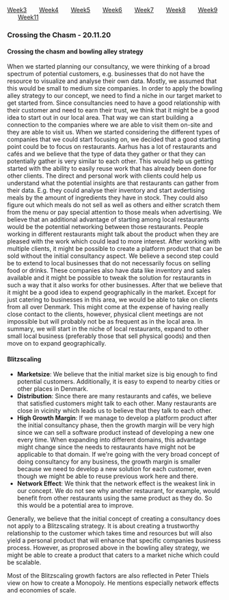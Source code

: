 [Week3](../README.md) &ensp;&ensp;&ensp; [Week4](./week4.md) &ensp;&ensp;&ensp; [Week5](./week5.md) &ensp;&ensp;&ensp; [Week6](./week6.md)
&ensp;&ensp;&ensp; [Week7](./week7.md) &ensp;&ensp;&ensp; [Week8](./week8.md) &ensp;&ensp;&ensp; [Week9](./week9.md) &ensp;&ensp;&ensp; [Week11](./week11.md)

### Crossing the Chasm - 20.11.20

#### Crossing the chasm and bowling alley strategy
When we started planning our consultancy, we were thinking of a broad spectrum of potential customers, e.g. businesses that do not have the resource to visualize and analyse their own data. Mostly, we assumed that this would be small to medium size companies. In order to apply the bowling alley strategy to our concept, we need to find a niche in our target market to get started from. Since consultancies need to have a good relationship with their customer and need to earn their trust, we think that it might be a good idea to start out in our local area. That way we can start building a connection to the companies where we are able to visit them on-site and they are able to visit us. When we started considering the different types of companies that we could start focusing on, we decided that a good starting point could be to focus on restaurants. Aarhus has a lot of restaurants and cafés and we believe that the type of data they gather or that they can potentially gather is very similar to each other. This would help us getting started with the ability to easily reuse work that has already been done for other clients. The direct and personal work with clients could help us understand what the potential insights are that restaurants can gather from their data. E.g. they could analyse their inventory and start avdertising meals by the amount of ingredients they have in stock. They could also figure out which meals do not sell as well as others and either scratch them from the menu or pay special attention to those meals when advertising. We believe that an additional advantage of starting among local restaurants would be the potential networking between those restaurants. People working in different restaurants might talk about the product when they are pleased with the work which could lead to more interest. After working with multiple clients, it might be possible to create a platform product that can be sold without the initial consultancy aspect. We believe a second step could be to extend to local businesses that do not necessarily focus on selling food or drinks. These companies also have data like inventory and sales available and it might be possible to tweak the solution for restaurants in such a way that it also works for other businesses. After that we believe that it might be a good idea to expend geographically in the market. Except for just catering to businesses in this area, we would be able to take on clients from all over Denmark. This might come at the expense of having really close contact to the clients, however, physical client meetings are not impossible but will probably not be as frequent as in the local area. In summary, we will start in the niche of local restaurants, expand to other small local business (preferably those that sell physical goods) and then move on to expand geographically. 

#### Blitzscaling

- __Marketsize__: We believe that the initial market size is big enough to find potential customers. Additionally, it is easy to expend to nearby cities or other places in Denmark. 
- __Distribution__: Since there are many restaurants and cafés, we believe that satisfied customers might talk to each other. Many restaurants are close in vicinity which leads us to believe that they talk to each other. 
- __High Growth Margin__: If we manage to develop a platform product after the initial consultancy phase, then the growth margin will be very high since we can sell a software product instead of developing a new one every time. When expanding into different domains, this advantage might change since the needs to restaurants have might not be applicable to that domain. If we're going with the very broad concept of doing consultancy for any business, the growth margin is smaller because we need to develop a new solution for each customer, even though we might be able to reuse previous work here and there. 
- __Network Effect__: We think that the network effect is the weakest link in our concept. We do not see why another restaurant, for example, would benefit from other restaurants using the same product as they do. So this would be a potential area to improve. 

Generally, we believe that the initial concept of creating a consultancy does not apply to a Blitzscaling strategy. It is about creating a trustworthy relationship to the customer which takes time and resources but will also yield a personal product that will enhance that specific companies business process. However, as proprosed above in the bowling alley strategy, we might be able to create a product that caters to a market niche which could be scalable. 

Most of the Blitzscaling growth factors are also reflected in Peter Thiels view on how to create a Monopoly. He mentions especially network effects and economies of scale.

